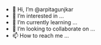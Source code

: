 - 👋 Hi, I’m @arpitagunjkar
- 👀 I’m interested in ...
- 🌱 I’m currently learning ...
- 💞️ I’m looking to collaborate on ...
- 📫 How to reach me ...

<!---
arpitagunjkar/arpitagunjkar is a ✨ special ✨ repository because its `README.md` (this file) appears on your GitHub profile.
You can click the Preview link to take a look at your changes.
--->

